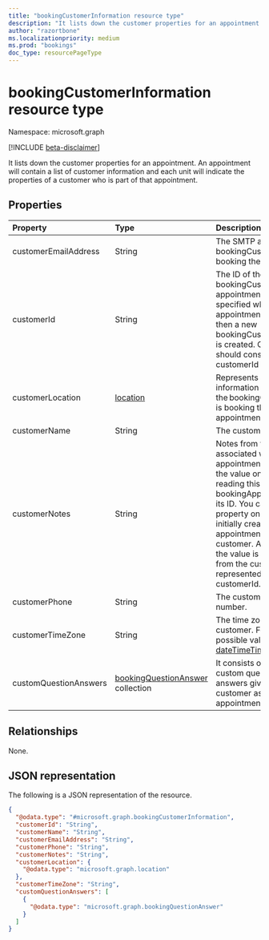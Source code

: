 ```yaml
---
title: "bookingCustomerInformation resource type"
description: "It lists down the customer properties for an appointment. An appointment will contain a list of customer information and each unit will indicate the properties of a customer who is part of that appointment."
author: "razortbone"
ms.localizationpriority: medium
ms.prod: "bookings"
doc_type: resourcePageType
---
```


# bookingCustomerInformation resource type

Namespace: microsoft.graph

[!INCLUDE [beta-disclaimer](../../includes/beta-disclaimer.md)]

It lists down the customer properties for an appointment. An appointment will contain a list of customer information and each unit will indicate the properties of a customer who is part of that appointment.


## Properties
|Property|Type|Description|
|:---|:---|:---|
|customerEmailAddress|String| The SMTP address of the bookingCustomer who is booking the appointment |
|customerId|String|The ID of the bookingCustomer for this appointment. If no ID is specified when an appointment is created, then a new bookingCustomer object is created. Once set, you should consider the customerId immutable. |
|customerLocation|[location](../resources/location.md)| Represents location information for the bookingCustomer who is booking the appointment. |
|customerName|String|The customer's name. |
|customerNotes|String|Notes from the customer associated with this appointment. You can get the value only when reading this bookingAppointment by its ID. You can set this property only when initially creating an appointment with a new customer. After that point, the value is computed from the customer represented by customerId. |
|customerPhone|String|The customer's phone number. |
|customerTimeZone|String|The time zone of the customer. For a list of possible values, see [dateTimeTimeZone](../resources/datetimetimezone.md).|
|customQuestionAnswers|[bookingQuestionAnswer](../resources/bookingquestionanswer.md) collection|It consists of the list of custom questions and answers given by the customer as part of the appointment |

## Relationships
None.

## JSON representation
The following is a JSON representation of the resource.
<!-- {
  "blockType": "resource",
  "@odata.type": "microsoft.graph.bookingCustomerInformation"
}
-->
``` json
{
  "@odata.type": "#microsoft.graph.bookingCustomerInformation",
  "customerId": "String",
  "customerName": "String",
  "customerEmailAddress": "String",
  "customerPhone": "String",
  "customerNotes": "String",
  "customerLocation": {
    "@odata.type": "microsoft.graph.location"
  },
  "customerTimeZone": "String",
  "customQuestionAnswers": [
    {
      "@odata.type": "microsoft.graph.bookingQuestionAnswer"
    }
  ]
}
```

